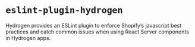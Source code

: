 # `eslint-plugin-hydrogen`

Hydrogen provides an ESLint plugin to enforce Shopify’s javascript best practices and catch common issues when using React Server components in Hydrogen apps.
